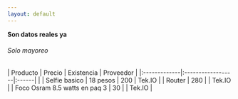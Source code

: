 ```yaml
---
layout: default
---
```


 **Son datos reales ya**





###### [](#header-6)Solo mayoreo

| Producto      | Precio          | Existencia | Proveedor |
|:-------------|:------------------|:------| |
| Selfie basico           | 18 pesos | 200  | Tek.IO |
| Router | 280   | | Tek.IO |
| Foco Osram 8.5 watts en paq 3 | 30   | | Tek.IO |





